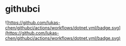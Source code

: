 # githubci
![https://github.com/lukas-chen/githubci/actions/workflows/dotnet.yml/badge.svg](https://github.com/lukas-chen/githubci/actions/workflows/dotnet.yml/badge.svg)
